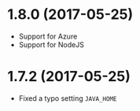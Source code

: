 # 1.8.0 (2017-05-25)
* Support for Azure
* Support for NodeJS

# 1.7.2 (2017-05-25)
* Fixed a typo setting `JAVA_HOME`
